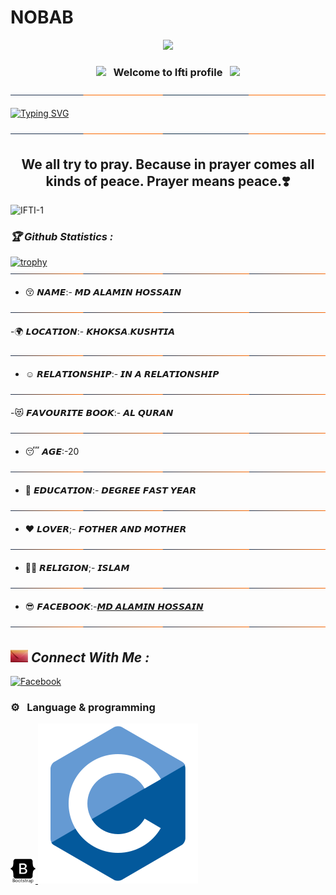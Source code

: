 # NOBAB
<p align="center"><img src="https://img.shields.io/badge/MADE%20IN BANGLADESHI-SPAMMAR AND PROGRAMMER-green?colorA=%23ff0000&colorB=%23017e40&style=flat-square">

<h3 align="center">
  <img src="https://emoji.discord.st/emojis/768b108d-274f-4f44-a634-8477b16efce7.gif" width="25">
  &nbsp; Welcome to Ifti profile &nbsp;
  <img src="https://emoji.discord.st/emojis/768b108d-274f-4f44-a634-8477b16efce7.gif" width="25">
</h3>

<img align="center" alt="line" src="https://github.com/DalpatRathore/dalpatrathore/blob/main/assets/images/line-1.svg">

[![Typing SVG](https://readme-typing-svg.herokuapp.com?color=%23F70B10&size=27&lines=YOU+KNOW+MY+NAME;+BUT+DON'T+KNOW+MY+STORY:+SO+DON'T+CARE)](https://git.io/typing-svg)

</p>

<img align="center" alt="line" src="https://github.com/DalpatRathore/dalpatrathore/blob/main/assets/images/line-1.svg">

<h2 align="center">We all try to pray. Because in prayer comes all kinds of peace. Prayer means peace.❣️</h2>

<p align="left"> <img src="https://komarev.com/ghpvc/?username=NOBAB-BCZ&label=Profile%20views&color=eb4d3d&style=flat-square" alt="IFTI-1" /> </p>
</i></b></h3>

<h3><b><i>🏆 Github Statistics :</i></b></h3>
<a href="https://github.com/IFTI-1"><img title="trophy" src="https://github-profile-trophy.vercel.app/?username=NOBAB-BCZ&theme=monokai"></a>


<img align="center" alt="line" src="https://github.com/DalpatRathore/dalpatrathore/blob/main/assets/images/line-2.svg">

- 😚 𝙉𝘼𝙈𝙀:- 𝙈𝘿 𝘼𝙇𝘼𝙈𝙄𝙉 𝙃𝙊𝙎𝙎𝘼𝙄𝙉

<img align="center" alt="line" src="https://github.com/DalpatRathore/dalpatrathore/blob/main/assets/images/line-2.svg">

-🌍 𝙇𝙊𝘾𝘼𝙏𝙄𝙊𝙉:- 𝙆𝙃𝙊𝙆𝙎𝘼.𝙆𝙐𝙎𝙃𝙏𝙄𝘼

<img align="center" alt="line" src="https://github.com/DalpatRathore/dalpatrathore/blob/main/assets/images/line-2.svg">

- ☺️ 𝙍𝙀𝙇𝘼𝙏𝙄𝙊𝙉𝙎𝙃𝙄𝙋:- 𝙄𝙉 𝘼 𝙍𝙀𝙇𝘼𝙏𝙄𝙊𝙉𝙎𝙃𝙄𝙋

<img align="center" alt="line" src="https://github.com/DalpatRathore/dalpatrathore/blob/main/assets/images/line-2.svg">

-😻 𝙁𝘼𝙑𝙊𝙐𝙍𝙄𝙏𝙀 𝘽𝙊𝙊𝙆:- 𝘼𝙇 𝙌𝙐𝙍𝘼𝙉

<img align="center" alt="line" src="https://github.com/DalpatRathore/dalpatrathore/blob/main/assets/images/line-2.svg">

- 😴 𝘼𝙂𝙀:-20

<img align="center" alt="line" src="https://github.com/DalpatRathore/dalpatrathore/blob/main/assets/images/line-2.svg">

- 📕 𝙀𝘿𝙐𝘾𝘼𝙏𝙄𝙊𝙉:- 𝘿𝙀𝙂𝙍𝙀𝙀 𝙁𝘼𝙎𝙏 𝙔𝙀𝘼𝙍

<img align="center" alt="line" src="https://github.com/DalpatRathore/dalpatrathore/blob/main/assets/images/line-2.svg">

- ❤ 𝙇𝙊𝙑𝙀𝙍;- 𝙁𝙊𝙏𝙃𝙀𝙍 𝘼𝙉𝘿 𝙈𝙊𝙏𝙃𝙀𝙍

<img align="center" alt="line" src="https://github.com/DalpatRathore/dalpatrathore/blob/main/assets/images/line-2.svg">

- 🤲🏻 𝙍𝙀𝙇𝙄𝙂𝙄𝙊𝙉;- 𝙄𝙎𝙇𝘼𝙈

<img align="center" alt="line" src="https://github.com/DalpatRathore/dalpatrathore/blob/main/assets/images/line-2.svg">

- 😎 𝙁𝘼𝘾𝙀𝘽𝙊𝙊𝙆:-[𝙈𝘿 𝘼𝙇𝘼𝙈𝙄𝙉 𝙃𝙊𝙎𝙎𝘼𝙄𝙉](https://www.facebook.com/IT.MR.NOBAB.2010)

<img align="center" alt="line" src="https://github.com/DalpatRathore/dalpatrathore/blob/main/assets/images/line-2.svg">

<h2><img width="28" src="https://github.com/DalpatRathore/dalpatrathore/blob/main/assets/icons/icon-contact.png" /><i> Connect With Me :</i></h2>

[![Facebook](https://img.shields.io/badge/Facebook-green?style=for-the-badge&logo=facebook)](https://www.facebook.com/IT.MR.NOBAB.2010)

### ⚙️ &nbsp; Language & programming

<p align="left"> <a href="https://getbootstrap.com" target="_blank"> <img src="https://raw.githubusercontent.com/devicons/devicon/master/icons/bootstrap/bootstrap-plain-wordmark.svg" alt="bootstrap" width="40" height="40"/> </a> <a href="https://www.cprogramming.com/" target="_blank"> <img src="https://raw.githubusercontent.com/devicons/devicon/master/icons/c/c-original.svg" alt="c" width=
